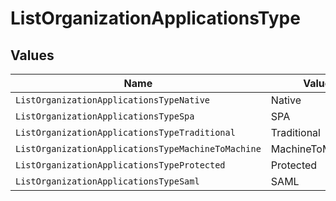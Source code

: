 # ListOrganizationApplicationsType


## Values

| Name                                               | Value                                              |
| -------------------------------------------------- | -------------------------------------------------- |
| `ListOrganizationApplicationsTypeNative`           | Native                                             |
| `ListOrganizationApplicationsTypeSpa`              | SPA                                                |
| `ListOrganizationApplicationsTypeTraditional`      | Traditional                                        |
| `ListOrganizationApplicationsTypeMachineToMachine` | MachineToMachine                                   |
| `ListOrganizationApplicationsTypeProtected`        | Protected                                          |
| `ListOrganizationApplicationsTypeSaml`             | SAML                                               |